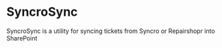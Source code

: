 # SyncroSync
SyncroSync is a utility for syncing tickets from Syncro or Repairshopr into SharePoint
